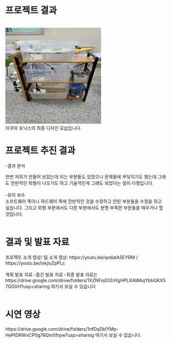 <h1> 프로젝트 결과 </h1><br>
<img src="img/캡스톤.jpg" width="300" height="300"><br>
아쿠아 포닉스의 최종 디자인 모습입니다.

<h1> 프로젝트 추진 결과</h1>

-결과 분석
<br>
  <div>한번 저희가 만들어 보았는데 되는 부분들도 있었으나 문제들에 부딪히기도 했는데 그래도 전반적인 외형이 나오기도 하고 기술적인게 그래도 되었다는 점이 다행입니다.</div>
<br>
-유지 보수
<br>
 <div>소프트웨어 쪽이나 하드웨어 쪽에 전반적인 것을 수정하고 안된 부분들을 수정을 하고 싶습니다. 그리고 외형 부분에서도 다른 부분에서도 분명 부족한 부분들을 매우거나 할 것입니다.</div>
<br>

<h1> 결과 및 발표 자료</h1>

  <div>프로젝트 소개 영상/ 팀 소개 영상: https://youtu.be/qodatA5EYRM  /  https://youtu.be/IxkjiuZpPLc</div>
<br>
  <div>계획 발표 자료 -중간 발표 자료 -최종 발표 자료는 https://drive.google.com/drive/folders/1XZNFnjG1ZnYgHPLXAWAqYbbQKX57QGVH?usp=sharing 여기서 보실 수 있습니다</div>
<br>

<h1> 시연 영상 </h1>
  <div>https://drive.google.com/drive/folders/1nfDqDblYMp-HePtDRWvCP0g76Qm0frpw?usp=sharing 여기서 보실 수 있습니다.</div>
